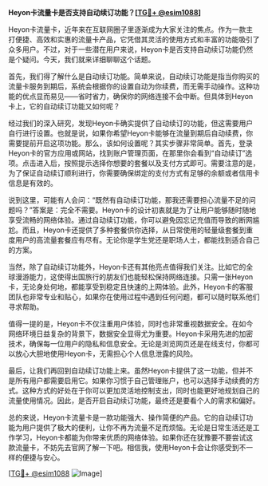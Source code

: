 **Heyon卡流量卡是否支持自动续订功能？[[TG💪+ @esim1088](https://t.me/s/esim1088)]**

Heyon卡流量卡，近年来在互联网圈子里逐渐成为大家关注的焦点。作为一款主打便捷、高效和实惠的流量卡产品，它凭借其灵活的使用方式和丰富的功能吸引了众多用户。不过，对于一些潜在用户来说，Heyon卡是否支持自动续订功能仍然是个疑问。今天，我们就来详细聊聊这个话题。

首先，我们得了解什么是自动续订功能。简单来说，自动续订功能是指当你购买的流量卡服务到期后，系统会根据你的设置自动为你续费，而无需手动操作。这种功能的优点显而易见——省时省力，确保你的网络连接不会中断。但具体到Heyon卡上，它的自动续订功能又如何呢？

经过我们的深入研究，发现Heyon卡确实提供了自动续订的功能，但这需要用户自行进行设置。也就是说，如果你希望Heyon卡能够在流量到期后自动续费，你需要提前开启这项功能。那么，该如何设置呢？其实步骤非常简单。首先，登录Heyon卡的官方应用或网站，找到账户管理页面，在那里你会看到“自动续订”选项。点击进入后，按照提示选择你想要的套餐以及支付方式即可。需要注意的是，为了保证自动续订顺利进行，你需要确保绑定的支付方式有足够的余额或者信用卡信息是有效的。

说到这里，可能有人会问：“既然有自动续订功能，那我还需要担心流量不足的问题吗？”答案是：完全不需要。Heyon卡的设计初衷就是为了让用户能够随时随地享受流畅的网络体验。通过自动续订功能，你可以避免因忘记充值而导致的断网尴尬。而且，Heyon卡还提供了多种套餐供你选择，从日常使用的轻量级套餐到重度用户的高流量套餐应有尽有。无论你是学生党还是职场人士，都能找到适合自己的方案。

当然，除了自动续订功能外，Heyon卡还有其他亮点值得我们关注。比如它的全球漫游能力，这使得出国旅行的朋友们也能轻松保持网络连接。只需一张Heyon卡，无论身处何地，都能享受到稳定且快速的上网体验。此外，Heyon卡的客服团队也非常专业和贴心，如果你在使用过程中遇到任何问题，都可以随时联系他们寻求帮助。

值得一提的是，Heyon卡不仅注重用户体验，同时也非常重视数据安全。在如今网络环境日益复杂的背景下，数据安全显得尤为重要。Heyon卡采用先进的加密技术，确保每一位用户的隐私和信息安全。无论是浏览网页还是在线支付，你都可以放心大胆地使用Heyon卡，无需担心个人信息泄露的风险。

最后，让我们再回到自动续订功能上来。虽然Heyon卡提供了这一功能，但并不是所有用户都需要启用它。如果你习惯于自己管理账户，也可以选择手动续费的方式。这种方式的好处在于你可以更加灵活地控制支出，同时也能更好地规划自己的流量使用情况。因此，是否开启自动续订功能，最终还是要看个人的需求和偏好。

总的来说，Heyon卡流量卡是一款功能强大、操作简便的产品。它的自动续订功能为用户提供了极大的便利，让你不再为流量不足而烦恼。无论是日常生活还是工作学习，Heyon卡都能为你带来优质的网络体验。如果你还在犹豫要不要尝试这款流量卡，不妨先去官网了解一下吧。相信我，使用Heyon卡会让你感受到不一样的便捷与安心。

[[TG💪+ @esim1088](https://t.me/s/esim1088) ![Image](https://i.postimg.cc/4NQfJmqS/Snipaste-2025-05-13-00-14-12.png)]